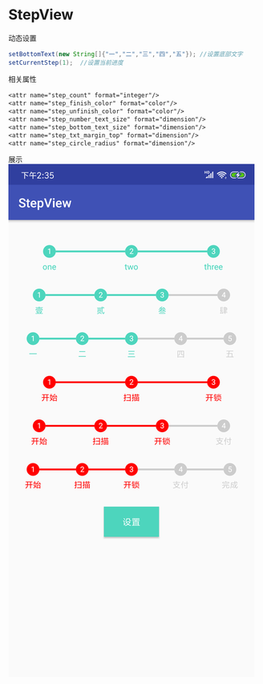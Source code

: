 # StepView
动态设置
```java
setBottomText(new String[]{"一","二","三","四","五"}); //设置底部文字
setCurrentStep(1);  //设置当前进度
```
相关属性
```
<attr name="step_count" format="integer"/>  
<attr name="step_finish_color" format="color"/>
<attr name="step_unfinish_color" format="color"/>
<attr name="step_number_text_size" format="dimension"/>
<attr name="step_bottom_text_size" format="dimension"/>
<attr name="step_txt_margin_top" format="dimension"/>
<attr name="step_circle_radius" format="dimension"/>
```
展示
![图片展示](https://github.com/juwulu/StepView/blob/master/art/Screenshot_2018-10-09-14-35-23-696_com.jwl.stepvi.png)


